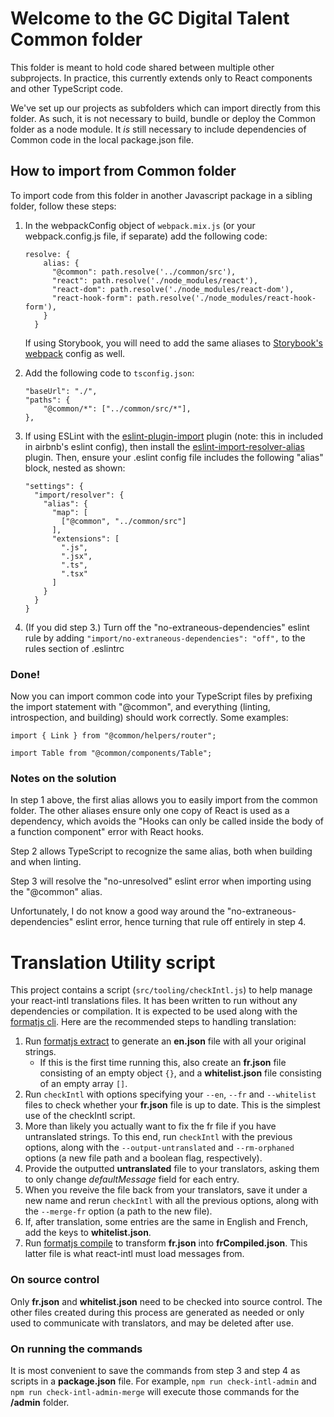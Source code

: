 # Welcome to the GC Digital Talent Common folder

This folder is meant to hold code shared between multiple other subprojects. In practice, this currently extends only to React components and other TypeScript code. 

We've set up our projects as subfolders which can import directly from this folder. As such, it is not necessary to build, bundle or deploy the Common folder as a node module. It _is_ still necessary to include dependencies of Common code in the local package.json file.

## How to import from Common folder

To import code from this folder in another Javascript package in a sibling folder, follow these steps:

1. In the webpackConfig object of `webpack.mix.js` (or your webpack.config.js file, if separate) add the following code:
    
    ```
    resolve: {
        alias: {
          "@common": path.resolve('../common/src'),
          "react": path.resolve('./node_modules/react'),
          "react-dom": path.resolve('./node_modules/react-dom'),
          "react-hook-form": path.resolve('./node_modules/react-hook-form'),
        }
      }
    ```
    If using Storybook, you will need to add the same aliases to [Storybook's webpack](https://storybook.js.org/docs/react/configure/webpack) config as well.

2. Add the following code to `tsconfig.json`:
    ```
    "baseUrl": "./",
    "paths": {
        "@common/*": ["../common/src/*"],
    },
    ```

3. If using ESLint with the [eslint-plugin-import](https://www.npmjs.com/package/eslint-plugin-import) plugin (note: this in included in airbnb's eslint config), then install the [eslint-import-resolver-alias](https://www.npmjs.com/package/eslint-import-resolver-alias) plugin. Then, ensure your .eslint config file includes the following "alias" block, nested as shown:
    ```
    "settings": {
      "import/resolver": {
        "alias": {
          "map": [
            ["@common", "../common/src"]
          ],
          "extensions": [
            ".js",
            ".jsx",
            ".ts",
            ".tsx"
          ]
        }
      }
    }
    ```

4. (If you did step 3.) Turn off the "no-extraneous-dependencies" eslint rule by adding `"import/no-extraneous-dependencies": "off",` to the rules section of .eslintrc

### Done!
Now you can import common code into your TypeScript files by prefixing the import statement with "@common", and everything (linting, introspection, and building) should work correctly. Some examples:

`import { Link } from "@common/helpers/router";`

`import Table from "@common/components/Table";`

### Notes on the solution

In step 1 above, the first alias allows you to easily import from the common folder. The other aliases ensure only one copy of React is used as a dependency, which avoids the "Hooks can only be called inside the body of a function component" error with React hooks.

Step 2 allows TypeScript to recognize the same alias, both when building and when linting.

Step 3 will resolve the "no-unresolved" eslint error when importing using the "@common" alias.

Unfortunately, I do not know a good way around the "no-extraneous-dependencies" eslint error, hence turning that rule off entirely in step 4.

# Translation Utility script

This project contains a script (`src/tooling/checkIntl.js`) to help manage your react-intl translations files. It has been written to run without any dependencies or compilation. It is expected to be used along with the [formatjs cli](https://formatjs.io/docs/tooling/cli). Here are the recommended steps to handling translation:

1. Run [formatjs extract](https://formatjs.io/docs/tooling/cli#extraction) to generate an **en.json** file with all your original strings.
    - If this is the first time running this, also create an **fr.json** file consisting of an empty object `{}`, and a **whitelist.json** file consisting of an empty array `[]`.
2. Run `checkIntl` with options specifying your `--en`, `--fr` and `--whitelist` files to check whether your **fr.json** file is up to date. This is the simplest use of the checkIntl script.
3. More than likely you actually want to fix the fr file if you have untranslated strings. To this end, run `checkIntl` with the previous options, along with the `--output-untranslated` and `--rm-orphaned` options (a new file path and a boolean flag, respectively).
4. Provide the outputted **untranslated** file to your translators, asking them to only change _defaultMessage_ field for each entry.
5. When you reveive the file back from your translators, save it under a new name and rerun `checkIntl` with all the previous options, along with the `--merge-fr` option (a path to the new file).
6. If, after translation, some entries are the same in English and French, add the keys to **whitelist.json**.
7. Run [formatjs compile](https://formatjs.io/docs/tooling/cli#compilation) to transform **fr.json** into **frCompiled.json**. This latter file is what react-intl must load messages from.

### On source control
Only **fr.json** and **whitelist.json** need to be checked into source control. The other files created during this process are generated as needed or only used to communicate with translators, and may be deleted after use.

### On running the commands
It is most convenient to save the commands from step 3 and step 4 as scripts in a **package.json** file. For example, `npm run check-intl-admin` and `npm run check-intl-admin-merge` will execute those commands for the **/admin** folder.


